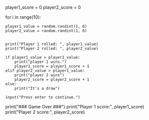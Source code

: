 player1_score = 0
player2_score = 0


for i in range(10):

    
    player1_value = random.randint(1, 6)
    player2_value = random.randint(1, 6)

    
    print("Player 1 rolled: ", player1_value)
    print("Player 2 rolled: ", player2_value)

    if player1_value > player2_value:
        print("player 1 wins.")
        player1_score = player1_score + 1 
    elif player2_value > player1_value:
        print("player 2 wins")
        player2_score = player2_score + 1
    else:
        print("It's a draw")

    input("Press enter to continue.")  

print("### Game Over ###")
print("Player 1 score:", player1_score)
print("Player 2 score:", player2_score)
